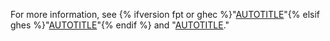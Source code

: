 For more information, see {% ifversion fpt or ghec %}"[AUTOTITLE](/code-security/secret-scanning/managing-alerts-from-secret-scanning/about-alerts#about-user-alerts)"{% elsif ghes %}"[AUTOTITLE](/code-security/secret-scanning/managing-alerts-from-secret-scanning/about-alerts#about-secret-scanning-alerts)"{% endif %} and "[AUTOTITLE](/get-started/learning-about-github/about-github-advanced-security)."
